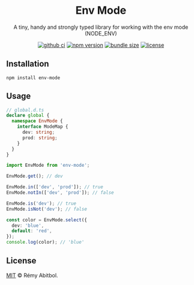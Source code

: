 <div align="center">
    <h1>Env Mode</h1>
    <p>A tiny, handy and strongly typed library for working with the env mode (NODE_ENV)</p>
</div>

<div align="center">

[![github ci](https://img.shields.io/github/actions/workflow/status/remscodes/env-mode/npm-ci.yml.svg?&logo=github&label=CI&style=for-the-badge)](https://github.com/remscodes/env-mode/actions/workflows/npm-ci.yml)
[![npm version](https://img.shields.io/npm/v/env-mode.svg?&style=for-the-badge&logo=npm)](https://www.npmjs.org/package/env-mode)
[![bundle size](https://img.shields.io/bundlephobia/minzip/env-mode.svg?style=for-the-badge)](https://bundlephobia.com/package/env-mode)
[![license](https://img.shields.io/github/license/remscodes/env-mode.svg?style=for-the-badge)](LICENSE)

</div>

## Installation

```shell
npm install env-mode
```

## Usage

```ts
// global.d.ts 
declare global {
  namespace EnvMode {
    interface ModeMap {
      dev: string;
      prod: string;
    }
  }
}
```

```ts
import EnvMode from 'env-mode';

EnvMode.get(); // dev

EnvMode.in(['dev', 'prod']); // true
EnvMode.notIn(['dev', 'prod']); // false

EnvMode.is('dev'); // true
EnvMode.isNot('dev'); // false

const color = EnvMode.select({
  dev: 'blue',
  default: 'red',
});
console.log(color); // 'blue'
```

## License

[MIT](LICENSE) © Rémy Abitbol.
